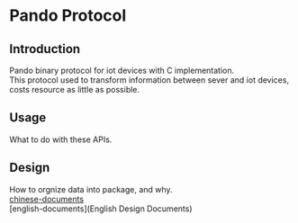 # Pando Protocol

## Introduction
Pando binary protocol for iot devices with C implementation.   
This protocol used to transform information between sever and iot devices, costs resource as little as possible.   

## Usage
What to do with these APIs. 

## Design
How to orgnize data into package, and why.   
[chinese-documents](中文设计文档)  
[english-documents](English Design Documents)  
